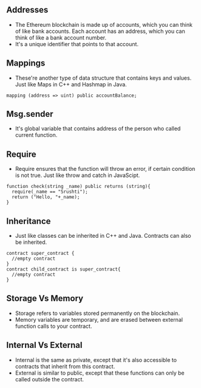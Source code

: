 ## Addresses
- The Ethereum blockchain is made up of accounts, which you can think of like bank accounts. Each account has an address, which you can think of like a bank account number. 
- It's a unique identifier that points to that account.

## Mappings
- These're another type of data structure that contains keys and values. Just like Maps in C++ and Hashmap in Java.
```
mapping (address => uint) public accountBalance;
```

## Msg.sender
- It's global variable that contains address of the person who called current function.

## Require
- Require ensures that the function will throw an error, if certain condition is not true. Just like throw and catch in JavaScipt.
```
function check(string _name) public returns (string){
  require(_name == "Srushti");
  return ("Hello, "+_name);
}
```

## Inheritance
- Just like classes can be inherited in C++ and Java. Contracts can also be inherited.
```
contract super_contract {
  //empty contract
}
contract child_contract is super_contract{
  //empty contract
}
```

## Storage Vs Memory
- Storage refers to variables stored permanently on the blockchain. 
- Memory variables are temporary, and are erased between external function calls to your contract.

## Internal Vs External
- Internal is the same as private, except that it's also accessible to contracts that inherit from this contract.
- External is similar to public, except that these functions can only be called outside the contract.

